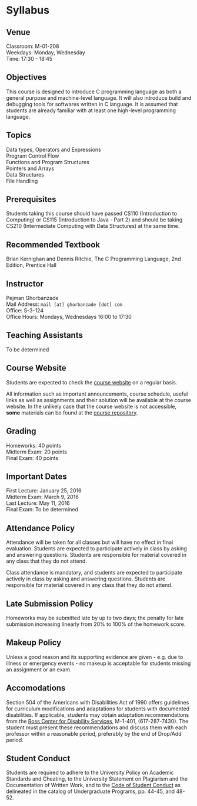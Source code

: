 # Syllabus

## Venue
Classroom: M-01-208  
Weekdays: Monday, Wednesday  
Time: 17:30 - 18:45

## Objectives
This course is designed to introduce C programming language as both a general purpose and machine-level language.
It will also introduce build and debugging tools for softwares written in C language.
It is assumed that students are already familiar with at least one high-level programming language.

## Topics
Data types, Operators and Expressions  
Program Control Flow  
Functions and Program Structures  
Pointers and Arrays  
Data Structures  
File Handling

## Prerequisites
Students taking this course should have passed CS110 (Introduction to Computing) or CS115 (Introduction to Java - Part 2) and should be taking CS210 (Intermediate Computing with Data Structures) at the same time.

## Recommended Textbook
Brian Kernighan and Dennis Ritchie, The C Programming Language, 2nd Edition, Prentice Hall

## Instructor
Pejman Ghorbanzade  
Mail Address: ``mail [at] ghorbanzade [dot] com``  
Office: S-3-124  
Office Hours: Mondays, Wednesdays 16:00 to 17:30

## Teaching Assistants
To be determined

## Course Website

Students are expected to check the [course website] on a regular basis.

All information such as important announcements, course schedule, useful links as well as assignments and their solution will be available at the course website.
In the unlikely case that the course website is not accessible, __some__ materials can be found at the [course repository].

## Grading
Homeworks: 40 points  
Midterm Exam: 20 points  
Final Exam: 40 points

## Important Dates
First Lecture: January 25, 2016  
Midterm Exam: March 9, 2016  
Last Lecture: May 11, 2016  
Final Exam: To be determined

## Attendance Policy
Attendance will be taken for all classes but will have no effect in final evaluation.
Students are expected to participate actively in class by asking and answering questions.
Students are responsible for material covered in any class that they do not attend.

Class attendance is mandatory, and students are expected to participate actively in class by asking and answering questions.
Students are responsible for material covered in any class that they do not attend.

## Late Submission Policy
Homeworks may be submitted late by up to two days; the penalty for late submission increasing linearly from 20% to 100% of the homework score.

## Makeup Policy
Unless a good reason and its supporting evidence are given - e.g. due to illness or emergency events - no makeup is acceptable for students missing an assignment or an exam.

## Accomodations
Section 504 of the Americans with Disabilities Act of 1990 offers guidelines for curriculum modifications and adaptations for students with documented disabilities. If applicable, students may obtain adaptation recommendations from the [Ross Center for Disability Services], M-1-401, (617-287-7430). The student must present these recommendations and discuss them with each professor within a reasonable period, preferably by the end of Drop/Add period.

## Student Conduct
Students are required to adhere to the University Policy on Academic Standards and Cheating, to the University Statement on Plagiarism and the Documentation of Written Work, and to the [Code of Student Conduct] as delineated in the catalog of Undergraduate Programs, pp. 44-45, and 48-52.

[Ross Center for Disability Services]: http://www.umb.edu/academics/vpass/disability
[Code of Student Conduct]: http://www.umb.edu/life_on_campus/policies/community/code
[course website]: http://ghorbanzade.com/teaching/CS240-2016S
[course repository]: https://github.com/ghorbanzade/UMB-CS240-2016S
